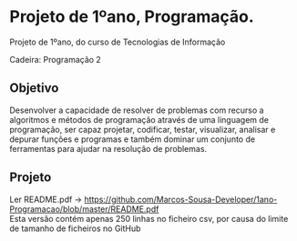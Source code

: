 
# Projeto de 1ºano, Programação.
Projeto de 1ºano, do curso de Tecnologias de Informação <br>

Cadeira: Programação 2 

## Objetivo
Desenvolver a capacidade de resolver de problemas com recurso a algoritmos e métodos de programação através de uma linguagem de programação, ser capaz projetar, codificar, testar, visualizar, analisar e depurar funções e programas e também dominar um conjunto de ferramentas para ajudar na resolução de problemas. <br>

## Projeto
Ler README.pdf -> https://github.com/Marcos-Sousa-Developer/1ano-Programacao/blob/master/README.pdf <br>
Esta versão contém apenas 250 linhas no ficheiro csv, por causa do limite de tamanho de ficheiros no GitHub <br>
